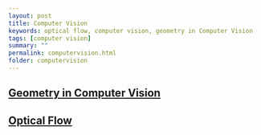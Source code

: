 ```yaml
---
layout: post
title: Computer Vision
keywords: optical flow, computer vision, geometry in Computer Vision
tags: [computer vision]
summary: ""
permalink: computervision.html
folder: computervision
---
```


## [Geometry in Computer Vision](Pinhole.html)

## [Optical Flow](opticalflow.html)

